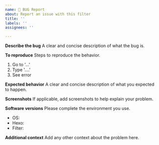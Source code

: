```yaml
---
name: 🐞 BUG Report
about: Report an issue with this filter
title: ''
labels: ''
assignees: ''

---
```


**Describe the bug**
A clear and concise description of what the bug is.

**To reproduce**
Steps to reproduce the behavior.
1. Go to '...'
2. Type '....'
3. See error

**Expected behavior**
A clear and concise description of what you expected to happen.

**Screenshots**
If applicable, add screenshots to help explain your problem.

**Software versions**
Please complete the environment you use.

- OS:
- Hexo:
- Filter:

<!--
e.g.
- OS: Windows 10
- Hexo: 5.4.0
- Filter: 0.1.0
-->

**Additional context**
Add any other context about the problem here.
